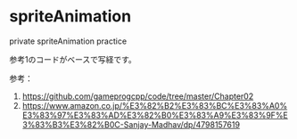 # spriteAnimation
private spriteAnimation practice

参考1のコードがベースで写経です。


参考：
  1. https://github.com/gameprogcpp/code/tree/master/Chapter02
  2. https://www.amazon.co.jp/%E3%82%B2%E3%83%BC%E3%83%A0%E3%83%97%E3%83%AD%E3%82%B0%E3%83%A9%E3%83%9F%E3%83%B3%E3%82%B0C-Sanjay-Madhav/dp/4798157619
